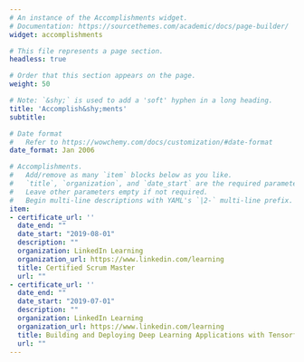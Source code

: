 ```yaml
---
# An instance of the Accomplishments widget.
# Documentation: https://sourcethemes.com/academic/docs/page-builder/
widget: accomplishments

# This file represents a page section.
headless: true

# Order that this section appears on the page.
weight: 50

# Note: `&shy;` is used to add a 'soft' hyphen in a long heading.
title: 'Accomplish&shy;ments'
subtitle:

# Date format
#   Refer to https://wowchemy.com/docs/customization/#date-format
date_format: Jan 2006

# Accomplishments.
#   Add/remove as many `item` blocks below as you like.
#   `title`, `organization`, and `date_start` are the required parameters.
#   Leave other parameters empty if not required.
#   Begin multi-line descriptions with YAML's `|2-` multi-line prefix.
item:
- certificate_url: ''
  date_end: ""
  date_start: "2019-08-01"
  description: ""
  organization: LinkedIn Learning
  organization_url: https://www.linkedin.com/learning
  title: Certified Scrum Master
  url: ""
- certificate_url: ''
  date_end: ""
  date_start: "2019-07-01"
  description: ""
  organization: LinkedIn Learning
  organization_url: https://www.linkedin.com/learning
  title: Building and Deploying Deep Learning Applications with Tensorflow
  url: ""
---
```

